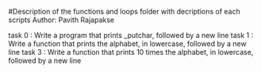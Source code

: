 #Description of the functions and loops folder with decriptions of each scripts
Author:  Pavith Rajapakse

task 0 : Write a program that prints _putchar, followed by a new line
task 1 : Write a function that prints the alphabet, in lowercase, followed by a new line 
task 3 : Write a function that prints 10 times the alphabet, in lowercase, followed by a new line



